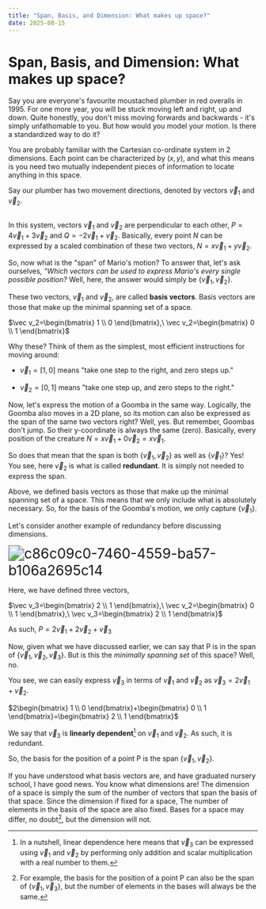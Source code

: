 ```yaml
---
title: "Span, Basis, and Dimension: What makes up space?"
date: 2025-08-15
---
```

# Span, Basis, and Dimension: What makes up space?



Say you are everyone's favourite moustached plumber in red overalls in 1995. For one more year, you will be stuck moving left and right, up and down. Quite honestly, you don't miss moving forwards and backwards - it's simply unfathomable to you. But how would you model your motion. Is there a standardized way to do it? 

You are probably familiar with the Cartesian co-ordinate system in 2 dimensions. Each point can be characterized by $(x, y)$, and what this means is you need two mutually independent pieces of information to locate anything in this space. 

Say our plumber has two movement directions, denoted by vectors $\vec{v}_1$ and $\vec{v}_2$. 

<img title="" src="blog1_1.png" style="zoom:200%;" data-align="center">

In this system, vectors $\vec v_1$ and $\vec v_2$ are perpendicular to each other, $P = 4\vec v_1 + 3 \vec v_2$ and $Q = -2\vec v_1 + \vec v_2$. Basically, every point $N$ can be expressed by a scaled combination of these two vectors, $N=x\vec v_1 +y\vec v_2$. 

So, now what is the "span" of Mario's motion? To answer that, let's ask ourselves, *"Which vectors can be used to express Mario's every single possible position?* Well, here, the answer would simply be $\{\vec v_1, \vec v_2\}$.

These two vectors, $\vec{v}_1$ and $\vec{v}_2$, are called **basis vectors**. Basis vectors are those that make up the minimal spanning set of a space.

$`\vec v_2=\begin{bmatrix} 1 \\ 0 \end{bmatrix},\ \vec v_2=\begin{bmatrix} 0 \\ 1 \end{bmatrix}`$

Why these? Think of them as the simplest, most efficient instructions for moving around:

* $\vec{v}_1 = [1, 0]$ means "take one step to the right, and zero steps up."

* $\vec{v}_2 = [0, 1]$ means "take one step up, and zero steps to the right."

Now, let's express the motion of a Goomba in the same way. Logically, the Goomba also moves in a 2D plane, so its motion can also be expressed as the span of the same two vectors right? Well, yes. But remember, Goombas don't jump. So their y-coordinate is always the same (zero). Basically, every position of the creature $N = x\vec v_1 + 0\vec v_2 = x\vec v_1$. 

So does that mean that the span is both $\{\vec v_1, \vec v_2\}$ as well as $\{\vec v_1\}$? Yes! You see, here $\vec v_2$ is what is called **redundant**. It is simply not needed to express the span. 

Above, we defined basis vectors as those that make up the minimal spanning set of a space. This means that we only include what is absolutely necessary. So, for the basis of the Goomba's motion, we only capture $\{\vec v_1\}$.

Let's consider another example of redundancy before discussing dimensions. 

<img title="" src="blog1_2.png" alt="c86c09c0-7460-4559-ba57-b106a2695c14" style="zoom:200%;" data-align="center">

Here, we have defined three vectors, 

$`\vec v_3=\begin{bmatrix} 2 \\ 1 \end{bmatrix},\ \vec v_2=\begin{bmatrix} 0 \\ 1 \end{bmatrix},\ \vec v_3=\begin{bmatrix} 2 \\ 1 \end{bmatrix}`$

As such, $P=2\vec v_1+2\vec v_2+\vec v_3$

Now, given what we have discussed earlier, we can say that P is in the span of $\{\vec v_1, \vec v_2, \vec v_3\}$. But is this the *minimally spanning set* of this space? Well, no. 

You see, we can easily express $\vec v_3$ in terms of $\vec v_1$ and $\vec v_2$ as $\vec v_3=2\vec v_1 +\vec v_2$.

$`2\begin{bmatrix} 1 \\ 0 \end{bmatrix}+\begin{bmatrix} 0 \\ 1 \end{bmatrix}=\begin{bmatrix} 2 \\ 1 \end{bmatrix}`$

We say that $\vec v_3$ is **linearly dependent**[^1] on $\vec v_1$ and $\vec v_2$. As such, it is redundant.

So, the basis for the position of a point P is the span $\{\vec v_1, \vec v_2\}$.

If you have understood what basis vectors are, and have graduated nursery school, I have good news. You know what dimensions are! The dimension of a space is simply the sum of the number of vectors that span the basis of that space. Since the dimension if fixed for a space, The number of elements in the basis of the space are also fixed. Bases for a space may differ, no doubt[^2], but the dimension will not.



[^1]: In a nutshell, linear dependence here means that $\vec v_3$ can be expressed using  $\vec v_1$ and $\vec v_2$ by performing only addition and scalar multiplication with a real number to them.

[^2]: For example, the basis for the position of a point P can also be the span of $\{\vec v_1, \vec v_3\}$, but the number of elements in the bases will always be the same.
